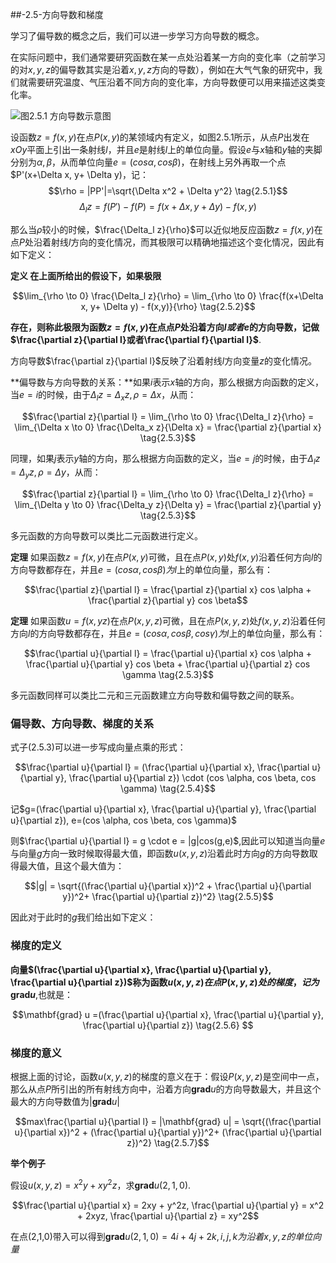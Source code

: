 

##-2.5-方向导数和梯度

学习了偏导数的概念之后，我们可以进一步学习方向导数的概念。

在实际问题中，我们通常要研究函数在某一点处沿着某一方向的变化率（之前学习的对$x,y,z$的偏导数其实是沿着$x,y,z$方向的导数），例如在大气气象的研究中，我们就需要研究温度、气压沿着不同方向的变化率，方向导数便可以用来描述这类变化率。

![图2.5.1 方向导数示意图](https://pic3.zhimg.com/v2-66d67c93ad6cc6ae6bbc2f707fb3ef52_b.jpg)

设函数$z=f(x,y)$在点$P(x,y)$的某领域内有定义，如图2.5.1所示，从点$P$出发在$xOy$平面上引出一条射线$l$，并且$e$是射线$l$上的单位向量。假设$e$与$x$轴和$y$轴的夹脚分别为$\alpha, \beta$，从而单位向量$e=(cos\alpha, cos \beta)$，在射线上另外再取一个点$P'(x+\Delta x, y+ \Delta y)，记：
$$\rho = |PP'|=\sqrt{\Delta x^2 + \Delta y^2} \tag{2.5.1}$$
$$\Delta_l z = f(P') - f(P) = f(x+\Delta x, y+ \Delta y) - f(x,y)$$

那么当$\rho$较小的时候，$\frac{\Delta_l z}{\rho}$可以近似地反应函数$z=f(x,y)$在点$P$处沿着射线$l$方向的变化情况，而其极限可以精确地描述这个变化情况，因此有如下定义：

**定义 在上面所给出的假设下，如果极限**

$$\lim_{\rho \to 0} \frac{\Delta_l z}{\rho} = \lim_{\rho \to 0} \frac{f(x+\Delta x, y+ \Delta y) - f(x,y)}{\rho} \tag{2.5.2}$$

**存在，则称此极限为函数$z=f(x,y)$在点点$P$处沿着方向$l或者e$的方向导数，记做$\frac{\partial z}{\partial l}或者\frac{\partial f}{\partial l}$**.

方向导数$\frac{\partial z}{\partial l}$反映了沿着射线$l$方向变量$z$的变化情况。

**偏导数与方向导数的关系：**如果$i$表示$x$轴的方向，那么根据方向函数的定义，当$e=i$的时候，由于$\Delta_l z = \Delta_x z, \rho=\Delta x$，从而：

$$\frac{\partial z}{\partial l} = \lim_{\rho \to 0} \frac{\Delta_l z}{\rho} = \lim_{\Delta x \to 0} \frac{\Delta_x z}{\Delta x} = \frac{\partial z}{\partial x} \tag{2.5.3}$$

同理，如果$j$表示$y$轴的方向，那么根据方向函数的定义，当$e=j$的时候，由于$\Delta_l z = \Delta_y z, \rho=\Delta y$，从而：

$$\frac{\partial z}{\partial l} = \lim_{\rho \to 0} \frac{\Delta_l z}{\rho} = \lim_{\Delta y \to 0} \frac{\Delta_y z}{\Delta y} = \frac{\partial z}{\partial y} \tag{2.5.3}$$

多元函数的方向导数可以类比二元函数进行定义。

**定理** 如果函数$z=f(x,y)$在点$P(x,y)$可微，且在点$P(x,y)$处$f(x,y)$沿着任何方向$l$的方向导数都存在，并且$e=(cos\alpha, cos \beta)为l$上的单位向量，那么有：

$$\frac{\partial z}{\partial l} = \frac{\partial z}{\partial x} cos \alpha + \frac{\partial z}{\partial y} cos \beta$$

**定理** 如果函数$u=f(x,yz)$在点$P(x,y,z)$可微，且在点$P(x,y,z)$处$f(x,y,z)$沿着任何方向$l$的方向导数都存在，并且$e=(cos\alpha, cos \beta, cos\gamma)为l$上的单位向量，那么有：

$$\frac{\partial u}{\partial l} = \frac{\partial u}{\partial x} cos \alpha + \frac{\partial u}{\partial y} cos \beta + \frac{\partial u}{\partial z} cos \gamma \tag{2.5.3}$$

多元函数同样可以类比二元和三元函数建立方向导数和偏导数之间的联系。

### 偏导数、方向导数、梯度的关系

式子(2.5.3)可以进一步写成向量点乘的形式：

$$\frac{\partial u}{\partial l} = (\frac{\partial u}{\partial x}, \frac{\partial u}{\partial y}, \frac{\partial u}{\partial z}) \cdot (cos \alpha, cos \beta, cos \gamma) \tag{2.5.4}$$

记$g=(\frac{\partial u}{\partial x}, \frac{\partial u}{\partial y}, \frac{\partial u}{\partial z}), e=(cos \alpha, cos \beta, cos \gamma)$

则$\frac{\partial u}{\partial l} = g \cdot e = |g|cos(g,e)$,因此可以知道当向量$e$与向量$g$方向一致时候取得最大值，即函数$u(x,y,z)$沿着此时方向$g$的方向导数取得最大值，且这个最大值为：

$$|g| = \sqrt{(\frac{\partial u}{\partial x})^2 + \frac{\partial u}{\partial y})^2+ \frac{\partial u}{\partial z})^2} \tag{2.5.5}$$

因此对于此时的$g$我们给出如下定义：

### 梯度的定义

**向量$(\frac{\partial u}{\partial x}, \frac{\partial u}{\partial y}, \frac{\partial u}{\partial z})$称为函数$u(x,y,z)在点P(x,y,z)处的梯度，记为\mathbf{grad} u$**,也就是：

$$\mathbf{grad} u =(\frac{\partial u}{\partial x}, \frac{\partial u}{\partial y}, \frac{\partial u}{\partial z}) \tag{2.5.6} $$

### 梯度的意义

根据上面的讨论，函数$u(x,y,z)$的梯度的意义在于：假设$P(x,y,z)$是空间中一点，那么从点$P$所引出的所有射线方向中，沿着方向$\mathbf{grad} u$的方向导数最大，并且这个最大的方向导数值为$|\mathbf{grad} u|$

$$max\frac{\partial u}{\partial l} = |\mathbf{grad} u| = \sqrt{(\frac{\partial u}{\partial x})^2 + (\frac{\partial u}{\partial y})^2+ (\frac{\partial u}{\partial z})^2} \tag{2.5.7}$$

**举个例子**

假设$u(x,y,z)=x^2y + xy^2z$，求$\mathbf{grad} u(2,1,0)$.

$$\frac{\partial u}{\partial x} = 2xy + y^2z, \frac{\partial u}{\partial y} = x^2 + 2xyz, \frac{\partial u}{\partial z} = xy^2$$

在点(2,1,0)带入可以得到$\mathbf{grad} u(2,1,0) = 4i + 4j + 2k, i,j,k为沿着x,y,z的单位向量$